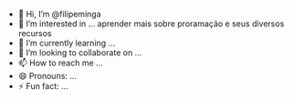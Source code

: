 - 👋 Hi, I’m @filipeminga
- 👀 I’m interested in ... aprender mais sobre proramação e seus diversos recursos
- 🌱 I’m currently learning ...
- 💞️ I’m looking to collaborate on ...
- 📫 How to reach me ...
- 😄 Pronouns: ...
- ⚡ Fun fact: ...

<!---
filipeminga/filipeminga is a ✨ special ✨ repository because its `README.md` (this file) appears on your GitHub profile.
You can click the Preview link to take a look at your changes.
--->
